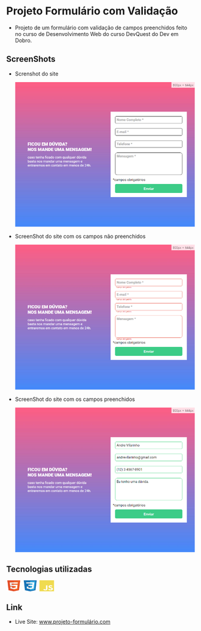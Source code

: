 # Projeto Formulário com Validação

- Projeto de um formulário com validação de campos preenchidos feito no curso de Desenvolvimento Web do curso DevQuest do Dev em Dobro.

## ScreenShots

- Screnshot do site

    <img src="./src/design/projeto-formulario.png" alt="ScreenShot do site">

- ScreenShot do site com os campos não preenchidos

    <img src="./src/design/projeto-formulario-nao-preenchido.png" alt="ScreenShot do site com os campos não preenchidos">

- ScreenShot do site com os campos preenchidos

    <img src="./src/design/projeto-formulario-preenchido.png" alt="ScreenShot do site com os campos preenchidos">

## Tecnologias utilizadas

<img align="center" alt="HTML" height="30" width="40" src="https://raw.githubusercontent.com/devicons/devicon/master/icons/html5/html5-original.svg"> <img align="center" alt="CSS" height="30" width="40" src="https://raw.githubusercontent.com/devicons/devicon/master/icons/css3/css3-original.svg"> <img align="center" alt="Js" height="30" width="40" src="https://raw.githubusercontent.com/devicons/devicon/master/icons/javascript/javascript-plain.svg">

## Link

- Live Site: <a href="https://teoniuvilarinho.github.io/projeto-formulario" target="_blank">www.projeto-formulário.com</a>
